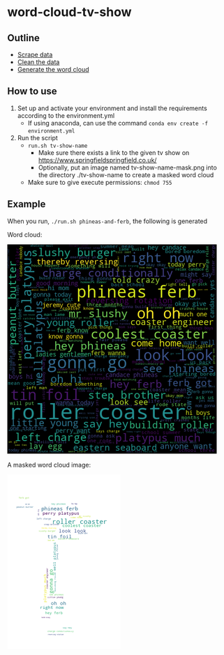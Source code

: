 # word-cloud-tv-show

## Outline 
- [Scrape data](./scraper.py)
- [Clean the data](./clean_data.py)
- [Generate the word cloud](./word_cloud.py)

## How to use

1. Set up and activate your environment and install the requirements according to the environment.yml
    - If using anaconda, can use the command `conda env create -f environment.yml`
2. Run the script 
    * `run.sh tv-show-name`
      - Make sure there exists a link to the given tv show on https://www.springfieldspringfield.co.uk/ 
      - Optionally, put an image named tv-show-name-mask.png into the directory ./tv-show-name to create a masked word cloud
    * Make sure to give execute permissions: `chmod 755` 
  
## Example

When you run, `./run.sh phineas-and-ferb`, the following is generated 

Word cloud:

![word cloud image](https://github.com/alevenberg/word-cloud-tv-show/blob/master/phineas-and-ferb/phineas-and-ferb-word-cloud.png)

A masked word cloud image:

![mask image](https://github.com/alevenberg/word-cloud-tv-show/blob/master/phineas-and-ferb/phineas-and-ferb-mask-word-cloud.png)
